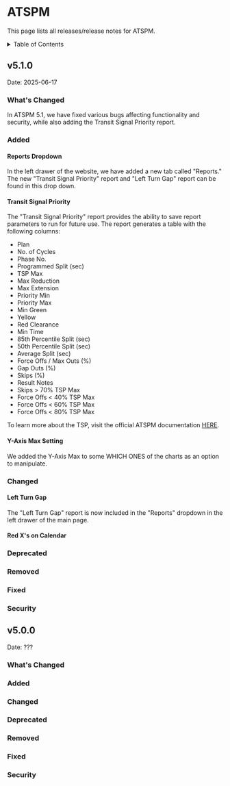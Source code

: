 <!-- markdownlint-disable no-duplicate-header no-emphasis-as-heading no-inline-html -->

# ATSPM

This page lists all releases/release notes for ATSPM. 

<details>
  <summary>Table of Contents</summary>
  stuff
</details>

<!-- To add a new release, copy from this template:

# v5.X.Y

Date: YYY-MM-DD

### What's Changed

### Added - for new features

### Changed - for changes in existing functionality

### Deprecated - for soon-to-be removed features

### Removed - for now-removed features

### Fixed - for any bug fixes

### Security - for vulnerabilities fixed

-->

## v5.1.0
Date: 2025-06-17

### What's Changed

In ATSPM 5.1, we have fixed various bugs affecting functionality and security, while also adding the Transit Signal Priority report.

### Added

#### Reports Dropdown

In the left drawer of the website, we have added a new tab called "Reports." The new "Transit Signal Priority" report and "Left Turn Gap" report can be found in this drop down.

#### Transit Signal Priority

The "Transit Signal Priority" report provides the ability to save report parameters to run for future use. The report generates a table with the following columns:

  - Plan
  - No. of Cycles
  - Phase No. 
  - Programmed Split (sec)
  - TSP Max
  - Max Reduction
  - Max Extension
  - Priority Min
  - Priority Max
  - Min Green
  - Yellow
  - Red Clearance
  - Min Time
  - 85th Percentile Split (sec)
  - 50th Percentile Split (sec)
  - Average Split (sec)
  - Force Offs / Max Outs (%)
  - Gap Outs (%)
  - Skips (%)
  - Result Notes
  - Skips > 70% TSP Max
  - Force Offs < 40% TSP Max
  - Force Offs < 60% TSP Max
  - Force Offs < 80% TSP Max

To learn more about the TSP, visit the official ATSPM documentation [HERE](https://drive.google.com/file/d/12iPy2ncM7NOX_Dwuv4ZNTq3PFNeGihnV/view?usp=sharing).

#### Y-Axis Max Setting

We added the Y-Axis Max to some WHICH ONES of the charts as an option to manipulate.

### Changed

#### Left Turn Gap

The "Left Turn Gap" report is now included in the "Reports" dropdown in the left drawer of the main page.

#### Red X's on Calendar

### Deprecated

### Removed

### Fixed

### Security

## v5.0.0
Date: ???

### What's Changed

### Added

### Changed

### Deprecated

### Removed

### Fixed

### Security